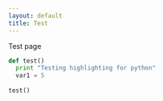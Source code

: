 ```yaml
---
layout: default
title: Test
---
```


Test page

```python
def test()
  print "Testing highlighting for python"
  var1 = 5
  
test()
```
